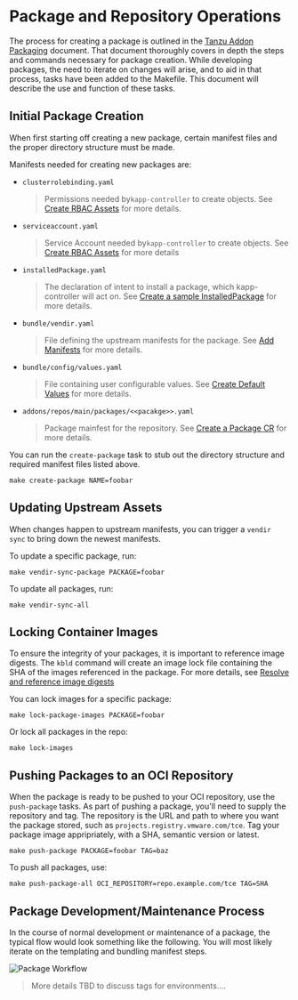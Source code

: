 # Package and Repository Operations

The process for creating a package is outlined in the [Tanzu Addon Packaging](./tanzu-addon-packaging.md) document. That document thoroughly covers in depth the steps and commands necessary for package creation. While developing packages, the need to iterate on changes will arise, and to aid in that process, tasks have been added to the Makefile. This document will describe the use and function of these tasks.

## Initial Package Creation

When first starting off creating a new package, certain manifest files and the proper directory structure must be made.

Manifests needed for creating new packages are:

- `clusterrolebinding.yaml`
  
  > Permissions needed by`kapp-controller` to create objects. See [Create RBAC Assets](./tanzu-addon-packaging.md#rbac) for more details.
  
- `serviceaccount.yaml`

  > Service Account needed by`kapp-controller` to create objects. See [Create RBAC Assets](./tanzu-addon-packaging.md#rbac) for more details
  
- `installedPackage.yaml`
  
  > The declaration of intent to install a package, which kapp-controller will act on. See [Create a sample InstalledPackage](./tanzu-addon-packaging.md#installedPackage) for more details.

- `bundle/vendir.yaml`
  > File defining the upstream manifests for the package. See [Add Manifests](./tanzu-addon-packaging.md#manifests) for more details.
  
- `bundle/config/values.yaml`
  > File containing user configurable values. See [Create Default Values](./tanzu-addon-packaging.md#default-values) for more details.

- `addons/repos/main/packages/<<pacakge>>.yaml`
  > Package mainfest for the repository. See [Create a Package CR](./tanzu-addon-packaging.md#packagecr) for more details.

You can run the `create-package` task to stub out the directory structure and required manifest files listed above.

```shell
make create-package NAME=foobar
```

## Updating Upstream Assets

When changes happen to upstream manifests, you can trigger a `vendir sync` to bring down the newest manifests.

To update a specific package, run:

```shell
make vendir-sync-package PACKAGE=foobar
```

To update all packages, run:

```shell
make vendir-sync-all
```

## Locking Container Images

To ensure the integrity of your packages, it is important to reference image digests. The `kbld` command will create an image lock file containing the SHA of the images referenced in the package. For more details, see [Resolve and reference image digests](./tanzu-addon-packaging.md#kbld)

You can lock images for a specific package:

```shell
make lock-package-images PACKAGE=foobar
```

Or lock all packages in the repo:

```shell
make lock-images
```

## Pushing Packages to an OCI Repository

When the package is ready to be pushed to your OCI repository, use the `push-package` tasks. As part of pushing a package, you'll need to supply the repository and tag. The repository is the URL and path to where you want the package stored, such as `projects.registry.vmware.com/tce`. Tag your package image appripriately, with a SHA, semantic version or latest.

```shell
make push-package PACKAGE=foobar TAG=baz
```

To push all packages, use:

```shell
make push-package-all OCI_REPOSITORY=repo.example.com/tce TAG=SHA
```

## Package Development/Maintenance Process

In the course of normal development or maintenance of a package, the typical flow would look something like the following. You will most likely iterate on the templating and bundling manifest steps.

![Package Workflow](/docs/img/tanzu-packaging-workflow-with-commands.png)

> More details TBD to discuss tags for environments....
